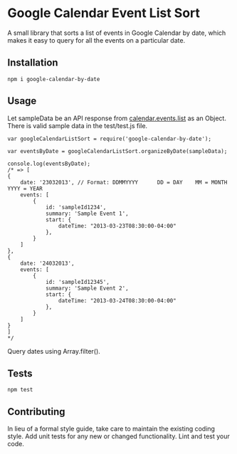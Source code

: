 
# Google Calendar Event List Sort

A small library that sorts a list of events in Google Calendar by date, which makes it easy to query for all the events on a particular date.

## Installation

    npm i google-calendar-by-date

## Usage

Let sampleData be an API response from [calendar.events.list](https://developers.google.com/calendar/v3/reference/events/list#try-it) as an Object. There is valid sample data in the test/test.js file.

    var googleCalendarListSort = require('google-calendar-by-date');

    var eventsByDate = googleCalendarListSort.organizeByDate(sampleData);

	console.log(eventsByDate);
	/* => [
	{
		date: '23032013', // Format: DDMMYYYY      DD = DAY    MM = MONTH    YYYY = YEAR
		events: [
			{
				id: 'sampleId1234',
				summary: 'Sample Event 1',
				start: {
				    dateTime: "2013-03-23T08:30:00-04:00"
			    },
			}
		]
	},
	{
		date: '24032013',
		events: [
			{
				id: 'sampleId12345',
				summary: 'Sample Event 2',
				start: {
				    dateTime: "2013-03-24T08:30:00-04:00"
			    },
			}
		]
	}
	]
	*/

Query dates using Array.filter().


## Tests

  `npm test`

## Contributing

In lieu of a formal style guide, take care to maintain the existing coding style. Add unit tests for any new or changed functionality. Lint and test your code.
